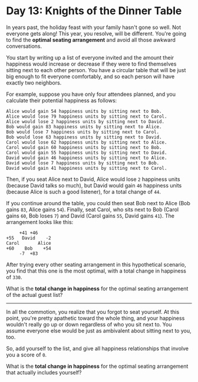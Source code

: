 # Day 13: Knights of the Dinner Table

In years past, the holiday feast with your family hasn't gone so well. Not
everyone gets along! This year, you resolve, will be different. You're going
to find the **optimal seating arrangement** and avoid all those awkward
conversations.

You start by writing up a list of everyone invited and the amount their
happiness would increase or decrease if they were to find themselves sitting
next to each other person. You have a circular table that will be just big
enough to fit everyone comfortably, and so each person will have exactly two
neighbors.

For example, suppose you have only four attendees planned, and you calculate
their potential happiness as follows:

```
Alice would gain 54 happiness units by sitting next to Bob.
Alice would lose 79 happiness units by sitting next to Carol.
Alice would lose 2 happiness units by sitting next to David.
Bob would gain 83 happiness units by sitting next to Alice.
Bob would lose 7 happiness units by sitting next to Carol.
Bob would lose 63 happiness units by sitting next to David.
Carol would lose 62 happiness units by sitting next to Alice.
Carol would gain 60 happiness units by sitting next to Bob.
Carol would gain 55 happiness units by sitting next to David.
David would gain 46 happiness units by sitting next to Alice.
David would lose 7 happiness units by sitting next to Bob.
David would gain 41 happiness units by sitting next to Carol.
```

Then, if you seat Alice next to David, Alice would lose `2` happiness units
(because David talks so much), but David would gain `46` happiness units
(because Alice is such a good listener), for a total change of `44`.

If you continue around the table, you could then seat Bob next to Alice (Bob
gains `83`, Alice gains `54`). Finally, seat Carol, who sits next to Bob
(Carol gains `60`, Bob loses `7`) and David (Carol gains `55`, David gains
`41`). The arrangement looks like this:

```
     +41 +46
+55   David    -2
Carol       Alice
+60    Bob    +54
     -7  +83
```

After trying every other seating arrangement in this hypothetical scenario,
you find that this one is the most optimal, with a total change in happiness
of `330`.

What is the **total change in happiness** for the optimal seating arrangement of
the actual guest list?

---

In all the commotion, you realize that you forgot to seat yourself. At this
point, you're pretty apathetic toward the whole thing, and your happiness
wouldn't really go up or down regardless of who you sit next to. You assume
everyone else would be just as ambivalent about sitting next to you, too.

So, add yourself to the list, and give all happiness relationships that
involve you a score of `0`.

What is the **total change in happiness** for the optimal seating arrangement
that actually includes yourself?
